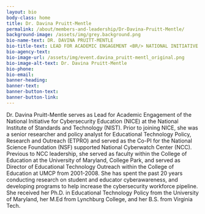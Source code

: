 ```yaml
---
layout: bio
body-class: home
title: Dr. Davina Pruitt-Mentle
permalink: /about/members-and-leadership/Dr-Davina-Pruitt-Mentle/
background-image: /assets/img/grey.background.png
bio-name-text: DR. DAVINA PRUITT-MENTLE
bio-title-text: LEAD FOR ACADEMIC ENGAGEMENT <BR/> NATIONAL INITIATIVE FOR CYBERSECURITY EDUCATION (NICE) <BR/> NATIONAL INSTITUTE OF STANDARDS AND LEARNING TECHNOLOGY (NIST)
bio-agency-text: 
bio-image-url: /assets/img/event.davina_pruitt-mentl_original.png
bio-image-alt-text: Dr. Davina Pruitt-Mentle
bio-phone: 
bio-email: 
banner-heading: 
banner-text: 
banner-button-text: 
banner-button-link: 
---
```

<p>Dr. Davina Pruitt-Mentle serves as Lead for Academic Engagement of the National Initiative for Cybersecurity Education (NICE) at the National Institute of Standards and Technology (NIST). Prior to joining NICE, she was a senior researcher and policy analyst for Educational Technology Policy, Research and Outreach (ETPRO) and served as the Co-PI for the National Science Foundation (NSF) supported National Cyberwatch Center (NCC). Previous to NCC leadership, she served as faculty within the College of Education at the University of Maryland, College Park, and served as Director of Educational Technology Outreach within the College of Education at UMCP from 2001-2008. She has spent the past 20 years conducting research on student and educator cyberawareness, and developing programs to help increase the cybersecurity workforce pipeline. She received her Ph.D. in Educational Technology Policy from the University of Maryland, her M.Ed from Lynchburg College, and her B.S. from Virginia Tech.</p>

